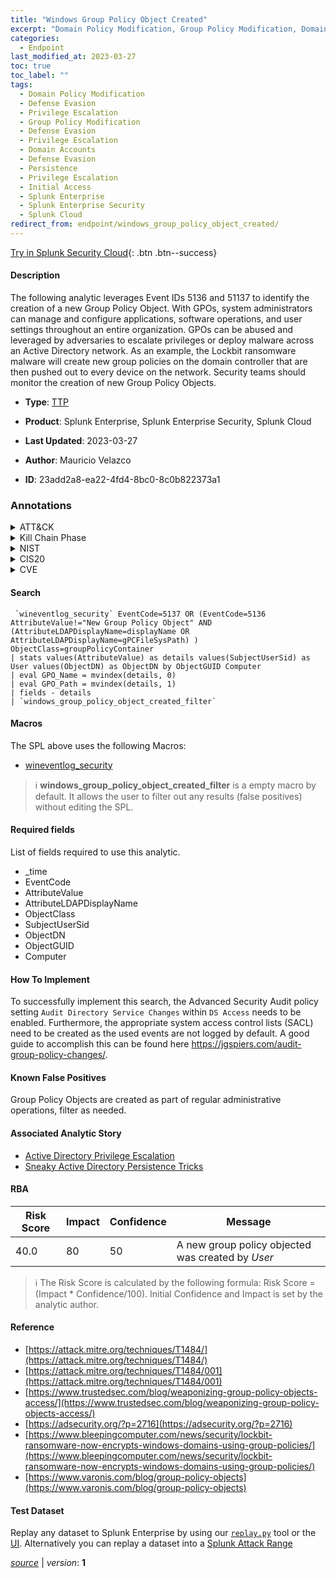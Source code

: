 ```yaml
---
title: "Windows Group Policy Object Created"
excerpt: "Domain Policy Modification, Group Policy Modification, Domain Accounts"
categories:
  - Endpoint
last_modified_at: 2023-03-27
toc: true
toc_label: ""
tags:
  - Domain Policy Modification
  - Defense Evasion
  - Privilege Escalation
  - Group Policy Modification
  - Defense Evasion
  - Privilege Escalation
  - Domain Accounts
  - Defense Evasion
  - Persistence
  - Privilege Escalation
  - Initial Access
  - Splunk Enterprise
  - Splunk Enterprise Security
  - Splunk Cloud
redirect_from: endpoint/windows_group_policy_object_created/
---
```




[Try in Splunk Security Cloud](https://www.splunk.com/en_us/cyber-security.html){: .btn .btn--success}

#### Description

The following analytic leverages Event IDs 5136 and 51137 to identify the creation of a new Group Policy Object. With GPOs, system administrators can manage and configure applications, software operations, and user settings throughout an entire organization. GPOs can be abused and leveraged by adversaries to escalate privileges or deploy malware across an Active Directory network. As an example, the Lockbit ransomware malware will create new group policies on the domain controller that are then pushed out to every device on the network. Security teams should monitor the creation of new Group Policy Objects.

- **Type**: [TTP](https://github.com/splunk/security_content/wiki/Detection-Analytic-Types)
- **Product**: Splunk Enterprise, Splunk Enterprise Security, Splunk Cloud

- **Last Updated**: 2023-03-27
- **Author**: Mauricio Velazco
- **ID**: 23add2a8-ea22-4fd4-8bc0-8c0b822373a1

### Annotations
<details>
  <summary>ATT&CK</summary>

<div markdown="1">

#### [ATT&CK](https://attack.mitre.org/)

| ID          | Technique   | Tactic         |
| ----------- | ----------- |--------------- |
| [T1484](https://attack.mitre.org/techniques/T1484/) | Domain Policy Modification | Defense Evasion, Privilege Escalation |

| [T1484.001](https://attack.mitre.org/techniques/T1484/001/) | Group Policy Modification | Defense Evasion, Privilege Escalation |

| [T1078.002](https://attack.mitre.org/techniques/T1078/002/) | Domain Accounts | Defense Evasion, Persistence, Privilege Escalation, Initial Access |

</div>
</details>


<details>
  <summary>Kill Chain Phase</summary>

<div markdown="1">

* Exploitation
* Installation
* Delivery


</div>
</details>


<details>
  <summary>NIST</summary>

<div markdown="1">

* DE.CM



</div>
</details>

<details>
  <summary>CIS20</summary>

<div markdown="1">

* CIS 10



</div>
</details>

<details>
  <summary>CVE</summary>

<div markdown="1">


</div>
</details>


#### Search

```
 `wineventlog_security` EventCode=5137 OR (EventCode=5136 AttributeValue!="New Group Policy Object" AND (AttributeLDAPDisplayName=displayName OR AttributeLDAPDisplayName=gPCFileSysPath) ) ObjectClass=groupPolicyContainer 
| stats values(AttributeValue) as details values(SubjectUserSid) as User values(ObjectDN) as ObjectDN by ObjectGUID Computer 
| eval GPO_Name = mvindex(details, 0) 
| eval GPO_Path = mvindex(details, 1) 
| fields - details 
| `windows_group_policy_object_created_filter`
```

#### Macros
The SPL above uses the following Macros:
* [wineventlog_security](https://github.com/splunk/security_content/blob/develop/macros/wineventlog_security.yml)

> :information_source:
> **windows_group_policy_object_created_filter** is a empty macro by default. It allows the user to filter out any results (false positives) without editing the SPL.



#### Required fields
List of fields required to use this analytic.
* _time
* EventCode
* AttributeValue
* AttributeLDAPDisplayName
* ObjectClass
* SubjectUserSid
* ObjectDN
* ObjectGUID
* Computer



#### How To Implement
To successfully implement this search, the Advanced Security Audit policy setting `Audit Directory Service Changes` within `DS Access` needs to be enabled. Furthermore, the appropriate system access control lists (SACL) need to be created as the used events are not logged by default. A good guide to accomplish this can be found here https://jgspiers.com/audit-group-policy-changes/.
#### Known False Positives
Group Policy Objects are created as part of regular administrative operations, filter as needed.

#### Associated Analytic Story
* [Active Directory Privilege Escalation](/stories/active_directory_privilege_escalation)
* [Sneaky Active Directory Persistence Tricks](/stories/sneaky_active_directory_persistence_tricks)




#### RBA

| Risk Score  | Impact      | Confidence   | Message      |
| ----------- | ----------- |--------------|--------------|
| 40.0 | 80 | 50 | A new group policy objected was created by $User$ |


> :information_source:
> The Risk Score is calculated by the following formula: Risk Score = (Impact * Confidence/100). Initial Confidence and Impact is set by the analytic author.


#### Reference

* [https://attack.mitre.org/techniques/T1484/](https://attack.mitre.org/techniques/T1484/)
* [https://attack.mitre.org/techniques/T1484/001](https://attack.mitre.org/techniques/T1484/001)
* [https://www.trustedsec.com/blog/weaponizing-group-policy-objects-access/](https://www.trustedsec.com/blog/weaponizing-group-policy-objects-access/)
* [https://adsecurity.org/?p=2716](https://adsecurity.org/?p=2716)
* [https://www.bleepingcomputer.com/news/security/lockbit-ransomware-now-encrypts-windows-domains-using-group-policies/](https://www.bleepingcomputer.com/news/security/lockbit-ransomware-now-encrypts-windows-domains-using-group-policies/)
* [https://www.varonis.com/blog/group-policy-objects](https://www.varonis.com/blog/group-policy-objects)



#### Test Dataset
Replay any dataset to Splunk Enterprise by using our [`replay.py`](https://github.com/splunk/attack_data#using-replaypy) tool or the [UI](https://github.com/splunk/attack_data#using-ui).
Alternatively you can replay a dataset into a [Splunk Attack Range](https://github.com/splunk/attack_range#replay-dumps-into-attack-range-splunk-server)




[*source*](https://github.com/splunk/security_content/tree/develop/detections/endpoint/windows_group_policy_object_created.yml) \| *version*: **1**